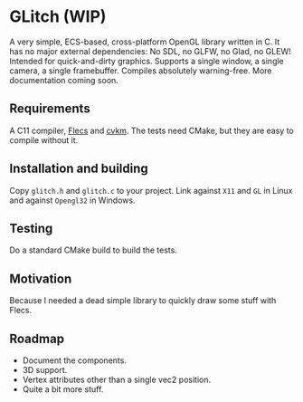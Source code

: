# GLitch (WIP)
A very simple, ECS-based, cross-platform OpenGL library written in C. It has no major external dependencies: No SDL, no
GLFW, no Glad, no GLEW! Intended for quick-and-dirty graphics. Supports a single window, a single camera, a single
framebuffer. Compiles absolutely warning-free. More documentation coming soon.

## Requirements
A C11 compiler, [Flecs](https://www.flecs.dev/flecs/) and [cvkm](https://github.com/999pingGG/cvkm). The tests need CMake, but they are easy to
compile without it.

## Installation and building
Copy `glitch.h` and `glitch.c` to your project. Link against `X11` and `GL` in Linux and against `Opengl32` in Windows.

## Testing
Do a standard CMake build to build the tests.

## Motivation
Because I needed a dead simple library to quickly draw some stuff with Flecs.

## Roadmap
- Document the components.
- 3D support.
- Vertex attributes other than a single vec2 position.
- Quite a bit more stuff.
